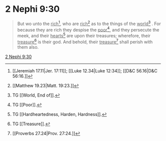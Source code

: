 # 2 Nephi 9:30

> But wo unto the <u>rich</u>[^a], who are <u>rich</u>[^b] as to the things of the <u>world</u>[^c] . For because they are rich they despise the <u>poor</u>[^d], and they persecute the meek, and their <u>hearts</u>[^e] are upon their treasures; wherefore, their <u>treasure</u>[^f] is their god. And behold, their <u>treasure</u>[^g] shall perish with them also.

[2 Nephi 9:30](https://www.churchofjesuschrist.org/study/scriptures/bofm/2-ne/9?lang=eng&id=p30#p30)


[^a]: [[Jeremiah 17.11|Jer. 17:11]]; [[Luke 12.34|Luke 12:34]]; [[D&C 56.16|D&C 56:16.]]
[^b]: [[Matthew 19.23|Matt. 19:23.]]
[^c]: TG [[World, End of]].
[^d]: TG [[Poor]].
[^e]: TG [[Hardheartedness, Harden, Hardness]].
[^f]: TG [[Treasure]].
[^g]: [[Proverbs 27.24|Prov. 27:24.]]
